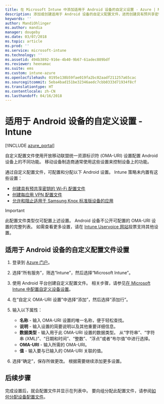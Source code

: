 ```yaml
---
title: 在 Microsoft Intune 中添加适用于 Android 设备的自定义设置 - Azure | Microsoft Docs
description: 添加或创建适用于 Android 设备的自定义配置文件，进而创建具有预共享密钥的 WiFi 配置文件、按每个应用创建 VPN 配置文件，或在 Microsoft Intune 中允许/阻止适用于 Samsung Knox 标准设备的应用
keywords: ''
author: MandiOhlinger
ms.author: mandia
manager: dougeby
ms.date: 03/07/2018
ms.topic: article
ms.prod: ''
ms.service: microsoft-intune
ms.technology: ''
ms.assetid: 494b3892-916e-4b40-9b67-61adec889bdf
ms.reviewer: heenamac
ms.suite: ems
ms.custom: intune-azure
ms.openlocfilehash: 0195e138b59fae019fa2bc02aadf211257a65cac
ms.sourcegitcommit: 5eba4bad151be32346aedc7cbb0333d71934f8cf
ms.translationtype: HT
ms.contentlocale: zh-CN
ms.lasthandoff: 04/16/2018
---
```

# <a name="custom-settings-for-android-devices---intune"></a>适用于 Android 设备的自定义设置 - Intune

[!INCLUDE [azure_portal](./includes/azure_portal.md)]

自定义配置文件使用开放移动联盟统一资源标识符 (OMA-URI) 设置配置 Android 设备上的不同功能。 移动设备制造商通常使用这些设置来控制设备上的功能。

通过自定义配置文件，可配置和分配以下 Android 设置。 Intune 策略未内置有这些设置：

- [创建具有预共享密钥的 Wi-Fi 配置文件](/intune/wi-fi-profile-shared-key)
- [创建每应用 VPN 配置文件](/intune/android-pulse-secure-per-app-vpn)
- [允许和阻止适用于 Samsung Knox 标准版设备的应用](/intune/samsung-knox-apps-allow-block)

>[!IMPORTANT]
> 此配置文件类型仅可配置上述设置。 Android 设备不公开可配置的 OMA-URI 设置的完整列表。 如需查看更多设置，请在 [Intune Uservoice 网站](https://microsoftintune.uservoice.com/forums/291681-ideas)投票支持其他设置。

## <a name="custom-profile-settings-for-android-devices"></a>适用于 Android 设备的自定义配置文件设置

1. 登录到 [Azure 门户](https://portal.azure.com)。 
2. 选择“所有服务”，筛选“Intune”，然后选择“Microsoft Intune”。
3. 使用 Android 平台创建自定义配置文件。 相关步骤，请参见[在 Microsoft Intune 中配置自定义设备设置](custom-settings-configure.md)。
4. 在“自定义 OMA-URI 设置”中选择“添加”，然后选择“添加行”。
5. 输入以下属性：

   - **名称** - 输入 OMA-URI 设置的唯一名称，便于轻松查找。
   - **说明** - 输入设置的简要说明以及其他重要详细信息。
   - **数据类型** - 输入用于此 OMA-URI 设置的数据类型。 从“字符串”、“字符串 (XML)”、“日期和时间”、“整数”、“浮点”或者“布尔值”中进行选择。
   - **OMA-URI** - 输入所需的 OMA-URI。
   - **值** - 输入要与已输入的 OMA-URI 关联的值。

6. 选择“确定”，保存所做更改。 根据需要继续添加更多设置。

## <a name="next-steps"></a>后续步骤

完成设置后，就会配置文件并显示在列表中。 要向组分配此配置文件，请参阅[如何分配设备配置文件](device-profile-assign.md)。
